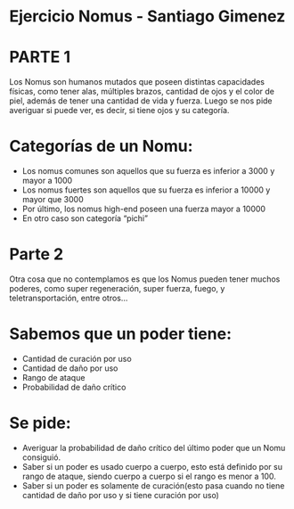 # Ejercicio Nomus - Santiago Gimenez
# PARTE 1
Los Nomus son humanos mutados que poseen distintas capacidades físicas, como tener alas, múltiples brazos, cantidad de ojos y el color de piel, además de tener una cantidad de vida y fuerza.
Luego se nos pide averiguar si puede ver, es decir, si tiene ojos y su categoría.

# Categorías de un Nomu:
 - Los nomus comunes son aquellos que su fuerza es inferior a 3000 y mayor a 1000
 - Los nomus fuertes son aquellos que su fuerza es inferior a 10000 y mayor que 3000
 - Por último, los nomus high-end poseen una fuerza mayor a 10000
 - En otro caso son categoría “pichi”
  
# Parte 2

Otra cosa que no contemplamos es que los Nomus pueden tener muchos poderes, como super regeneración, super fuerza, fuego, y teletransportación, entre otros…
# Sabemos que un poder tiene:
 - Cantidad de curación por uso
 - Cantidad de daño por uso
 - Rango de ataque
 - Probabilidad de daño crítico

# Se pide: 
 - Averiguar la probabilidad de daño crítico del último poder que un Nomu consiguió.
 - Saber si un poder es usado cuerpo a cuerpo, esto está definido por su rango de ataque, siendo cuerpo a cuerpo si el rango es menor a 100.
 - Saber si un poder es solamente de curación(esto pasa cuando no tiene cantidad de daño por uso y si tiene curación por uso)

